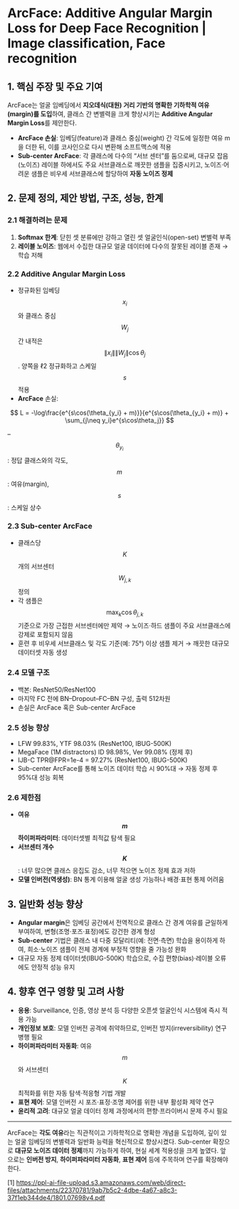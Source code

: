 # ArcFace: Additive Angular Margin Loss for Deep Face Recognition | Image classification, Face recognition

## 1. 핵심 주장 및 주요 기여  
ArcFace는 얼굴 임베딩에서 **지오데식(대원) 거리 기반의 명확한 기하학적 여유(margin)를 도입**하여, 클래스 간 변별력을 크게 향상시키는 **Additive Angular Margin Loss**를 제안한다.  
- **ArcFace 손실**: 임베딩(feature)과 클래스 중심(weight) 간 각도에 일정한 여유 m을 더한 뒤, 이를 코사인으로 다시 변환해 소프트맥스에 적용  
- **Sub-center ArcFace**: 각 클래스에 다수의 “서브 센터”를 둠으로써, 대규모 잡음(노이즈) 레이블 하에서도 주요 서브클래스로 깨끗한 샘플을 집중시키고, 노이즈·어려운 샘플은 비우세 서브클래스에 할당하여 **자동 노이즈 정제**  

## 2. 문제 정의, 제안 방법, 구조, 성능, 한계

### 2.1 해결하려는 문제  
1. **Softmax 한계**: 닫힌 셋 분류에만 강하고 열린 셋 얼굴인식(open-set) 변별력 부족  
2. **레이블 노이즈**: 웹에서 수집한 대규모 얼굴 데이터에 다수의 잘못된 레이블 존재 → 학습 저해  

### 2.2 Additive Angular Margin Loss  
- 정규화된 임베딩 $$x_i$$와 클래스 중심 $$W_j$$ 간 내적은 $$\|x_i\|\|W_j\|\cos\theta_j$$. 양쪽을 ℓ2 정규화하고 스케일 $$s$$ 적용  
- **ArcFace** 손실:  

$$
L = -\log\frac{e^{s\cos(\theta_{y_i} + m)}}{e^{s\cos(\theta_{y_i} + m)} + \sum_{j\neq y_i}e^{s\cos\theta_j}}
$$  
  
– $$\theta_{y_i}$$: 정답 클래스와의 각도,  $$m$$: 여유(margin),  $$s$$: 스케일 상수  

### 2.3 Sub-center ArcFace  
- 클래스당 $$K$$개의 서브센터 $$W_{j,k}$$ 정의  
- 각 샘플은 $$\max_k \cos\theta_{j,k}$$ 기준으로 가장 근접한 서브센터에만 제약 → 노이즈·하드 샘플이 주요 서브클래스에 강제로 포함되지 않음  
- 훈련 후 비우세 서브클래스 및 각도 기준(예: 75°) 이상 샘플 제거 → 깨끗한 대규모 데이터셋 자동 생성  

### 2.4 모델 구조  
- 백본: ResNet50/ResNet100  
- 마지막 FC 전에 BN–Dropout–FC–BN 구성, 출력 512차원  
- 손실은 ArcFace 혹은 Sub-center ArcFace  

### 2.5 성능 향상  
- LFW 99.83%, YTF 98.03% (ResNet100, IBUG-500K)  
- MegaFace (1M distractors) ID 98.98%, Ver 99.08% (정제 후)  
- IJB-C TPR@FPR=1e-4 = 97.27% (ResNet100, IBUG-500K)  
- Sub-center ArcFace를 통해 노이즈 데이터 학습 시 90%대 → 자동 정제 후 95%대 성능 회복  

### 2.6 제한점  
- **여유 $$m$$ 하이퍼파라미터**: 데이터셋별 최적값 탐색 필요  
- **서브센터 개수 $$K$$**: 너무 많으면 클래스 응집도 감소, 너무 적으면 노이즈 정제 효과 저하  
- **모델 인버전(역생성)**: BN 통계 이용해 얼굴 생성 가능하나 배경·표현 통제 어려움  

## 3. 일반화 성능 향상  
- **Angular margin**은 임베딩 공간에서 전역적으로 클래스 간 경계 여유를 균일하게 부여하여, 변형(조명·포즈·표정)에도 강건한 경계 형성  
- **Sub-center** 기법은 클래스 내 다중 모달리티(예: 전면·측면) 학습을 용이하게 하여, 희소·노이즈 샘플이 전체 경계에 부정적 영향을 줄 가능성 완화  
- 대규모 자동 정제 데이터셋(IBUG-500K) 학습으로, 수집 편향(bias)·레이블 오류에도 안정적 성능 유지  

## 4. 향후 연구 영향 및 고려 사항  
- **응용**: Surveillance, 인증, 영상 분석 등 다양한 오픈셋 얼굴인식 시스템에 즉시 적용 가능  
- **개인정보 보호**: 모델 인버전 공격에 취약하므로, 인버전 방지(irreversibility) 연구 병행 필요  
- **하이퍼파라미터 자동화**: 여유 $$m$$와 서브센터 $$K$$ 최적화를 위한 자동 탐색·적응형 기법 개발  
- **표현 제어**: 모델 인버전 시 포즈·표정·조명 제어를 위한 내부 활성화 제약 연구  
- **윤리적 고려**: 대규모 얼굴 데이터 정제 과정에서의 편향·프라이버시 문제 주시 필요  

***

ArcFace는 **각도 여유**라는 직관적이고 기하학적으로 명확한 개념을 도입하여, 깊이 있는 얼굴 임베딩의 변별력과 일반화 능력을 혁신적으로 향상시켰다. Sub-center 확장으로 **대규모 노이즈 데이터 정제**까지 가능하게 하여, 현실 세계 적용성을 크게 높였다. 앞으로는 **인버전 방지**, **하이퍼파라미터 자동화**, **표현 제어** 등에 주목하며 연구를 확장해야 한다.

[1] https://ppl-ai-file-upload.s3.amazonaws.com/web/direct-files/attachments/22370781/9ab7b5c2-4dbe-4a67-a8c3-37f1eb344de4/1801.07698v4.pdf
